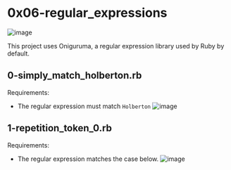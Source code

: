 # 0x06-regular_expressions


![image]()


This project uses Oniguruma, a regular expression library used by Ruby by default.

## 0-simply_match_holberton.rb

Requirements:
- The regular expression must match ``` Holberton ```
![image]()

## 1-repetition_token_0.rb

Requirements:
- The regular expression matches the case below.
![image]()

